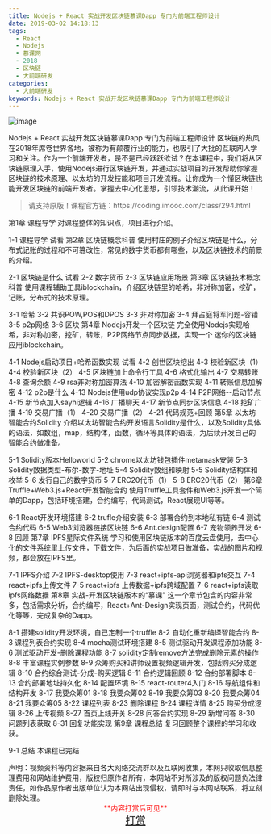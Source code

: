 ```yaml
---
title: Nodejs + React 实战开发区块链慕课Dapp 专门为前端工程师设计
date: 2019-03-02 14:18:13
tags:
  - React
  - Nodejs
  - 慕课网
  - 2018
  - 区块链
  - 大前端研发
categories:
  - 大前端研发
keywords: Nodejs + React 实战开发区块链慕课Dapp 专门为前端工程师设计
---
```

![image](//szimg.mukewang.com/5bd2f92e0001930506000338-360-202.jpg)

Nodejs + React 实战开发区块链慕课Dapp 专门为前端工程师设计
区块链的热风在2018年席卷世界各地，被称为有颠覆行业的能力，也吸引了大批的互联网人学习和关注。作为一个前端开发者，是不是已经跃跃欲试？在本课程中，我们将从区块链原理入手，使用Nodejs进行区块链开发，并通过实战项目的开发帮助你掌握区块链的技术原理、以太坊的开发技能和项目开发流程。让你成为一个懂区块链也能开发区块链的前端开发者。掌握去中心化思想，引领技术潮流，从此课开始！

<!-- more -->
<blockquote class="blockquote-center">
请支持原版！课程官方链：https://coding.imooc.com/class/294.html</blockquote>
</blockquote>

第1章 课程导学
对课程整体的知识点，项目进行介绍。

 1-1 课程导学 试看
第2章 区块链概念科普
使用村庄的例子介绍区块链是什么，分布式记账的过程和不可篡改性，常见的数字货币都有哪些，以及区块链技术的前景的介绍。

 2-1 区块链是什么 试看
 2-2 数字货币
 2-3 区块链应用场景
第3章 区块链技术概念科普
使用课程辅助工具iblockchain，介绍区块链里的哈希，非对称加密，挖矿，记账，分布式的技术原理。

 3-1 哈希
 3-2 共识POW,POS和DPOS
 3-3 非对称加密
 3-4 拜占庭将军问题-容错
 3-5 p2p网络
 3-6 区块
第4章 Nodejs开发一个区块链
完全使用Nodejs实现哈希，非对称加密，挖矿，转账，P2P网络节点同步数据，实现一个 迷你的区块链应用iblockchain。

 4-1 Nodejs启动项目+哈希函数实现 试看
 4-2 创世区块挖出
 4-3 校验新区块（1）
 4-4 校验新区块（2）
 4-5 区块链加上命令行工具
 4-6 格式化输出
 4-7 交易转账
 4-8 查询余额
 4-9 rsa非对称加密算法
 4-10 加密解密函数实现
 4-11 转账信息加解密
 4-12 p2p是什么
 4-13 Nodejs使用udp协议实现p2p
 4-14 P2P网络--启动节点
 4-15 新节点加入sayhi逻辑
 4-16 广播聊天
 4-17 新节点同步区块信息
 4-18 挖矿广播
 4-19 交易广播（1）
 4-20 交易广播（2）
 4-21 代码规范+回顾
第5章 以太坊智能合约Solidity
介绍以太坊智能合约开发语言Solidity是什么，以及Solidity具体的语法，如数组，map，结构体，函数，循环等具体的语法，为后续开发自己的智能合约做准备。

 5-1 Solidity版本Helloworld
 5-2 chrome以太坊钱包插件metamask安装
 5-3 Solidity数据类型-布尔-数字-地址
 5-4 Solidity数组和映射
 5-5 Solidity结构体和枚举
 5-6 发行自己的数字货币
 5-7 ERC20代币（1）
 5-8 ERC20代币（2）
第6章 Truffle+Web3.js+React开发智能合约
使用Truffle工具套件和Web3.js开发一个简单的Dapp，包括环境搭建，合约编写，代码测试，React展现UI等等。

 6-1 React开发环境搭建
 6-2 trufle介绍安装
 6-3 部署合约到本地私有链
 6-4 测试合约代码
 6-5 Web3浏览器链接区块链
 6-6 Ant.design配置
 6-7 宠物领养开发
 6-8 回顾
第7章 IPFS星际文件系统
学习和使用区块链版本的百度云盘使用，去中心化的文件系统里上传文件，下载文件，为后面的实战项目做准备，实战的图片和视频，都会放在IPFS里。

 7-1 IPFS介绍
 7-2 IPFS-desktop使用
 7-3 react+ipfs-api浏览器和ipfs交互
 7-4 react+ipfs上传文件
 7-5 react+ipfs 上传数据+ipfs跨域配置
 7-6 react+ipfs读取ipfs网络数据
第8章 实战-开发区块链版本的“慕课”
这一个章节包含的内容非常多，包括需求分析，合约编写，React+Ant-Design实现页面，测试合约，代码优化等等，完成复杂的Dapp。

 8-1 搭建solidity开发环境，自己定制一个truffle
 8-2 自动化重新编译智能合约
 8-3 课程列表合约实现
 8-4 mocha测试环境搭建
 8-5 测试驱动开发课程添加功能
 8-6 测试驱动开发-删除课程功能
 8-7 solidity定制remove方法完成删除元素的操作
 8-8 丰富课程实例参数
 8-9 众筹购买和讲师设置视频逻辑开发，包括购买分成逻辑
 8-10 合约综合测试-分成-购买逻辑
 8-11 合约逻辑回顾
 8-12 合约部署脚本
 8-13 合约部署地址持久化
 8-14 配置环境
 8-15 react-router4入门
 8-16 导航组件和结构开发
 8-17 我要众筹01
 8-18 我要众筹02
 8-19 我要众筹03
 8-20 我要众筹04
 8-21 我要众筹05
 8-22 课程列表
 8-23 删除课程
 8-24 课程详情
 8-25 购买分成逻辑
 8-26 上传视频
 8-27 首页上线开关
 8-28 问答合约实现
 8-29 新增问答
 8-30 问题列表获取
 8-31 回复功能实现
第9章 课程总结
复习回顾整个课程的学习和收获。

 9-1 总结
本课程已完结

<div class="post-copyright">
    <div class="post-copyright__author">
      <span class="post-copyright-meta">声明：视频资料等内容据来自各大网络交流群以及互联网收集，本网只收取信息整理费用和网站维护费用，版权归原作者所有，本网站不对所涉及的版权问题负法律责任，如作品原作者出版单位认为本网站出现侵权，请即时与本网站联系，将立刻删除处理。 </span>
      <span style="color: red;display: block;text-align: center;">**内容打赏后可见**</span> 
      <span style="color:red;display: block;text-align: center;font-size: 20px;"><a href="http://t.cn/EIHbVyd">打赏</a></span>
    </div>
</div>
            
